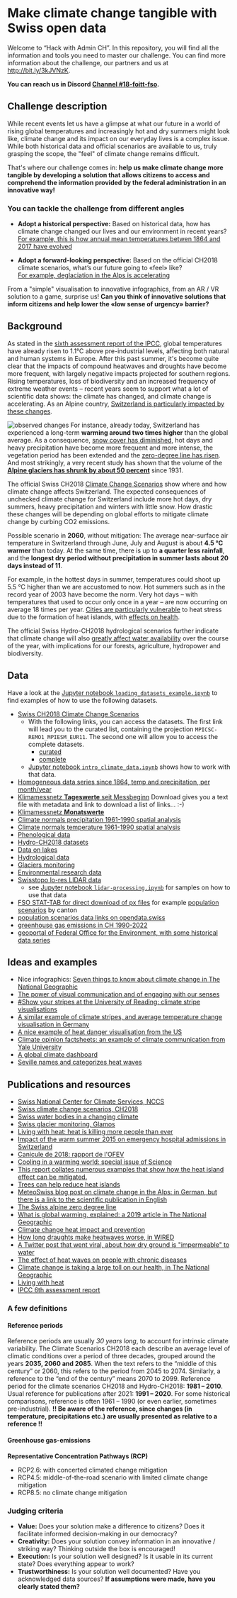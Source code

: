 # Make climate change tangible with Swiss open data

Welcome to “Hack with Admin CH”. In this repository, you will find all the information and tools you need to master our challenge. You can find more information about the challenge, our partners and us at <http://bit.ly/3kJVNzK>.

**You can reach us in Discord [Channel #18-foitt-fso](https://discord.com/channels/987004253711245342/1011653890585927724).**

## Challenge description

While recent events let us have a glimpse at what our future in a world of rising global temperatures and increasingly hot and dry summers might look like, climate change and its impact on our everyday lives is a complex issue. While both historical data and official scenarios are available to us, truly grasping the scope, the "feel" of climate change remains difficult.

That's where our challenge comes in: **help us make climate change more tangible by developing a solution that allows citizens to access and comprehend the information provided by the federal administration in an innovative way!**

### You can tackle the challenge from different angles

- **Adopt a historical perspective:**
Based on historical data, how has climate change changed our lives and our environment in recent years?  
[For example, this is how annual mean temperatures betwen 1864 and 2017 have evolved](https://www.nccs.admin.ch/nccs/en/home/climate-change-and-impacts/swiss-climate-change-scenarios/observed-climate-change-in-switzerland/_jcr_content/par/slideshow/images/190_1540816017406/image.imagespooler.png/1540918023575/Jahresmitteltemperatur%201864-2017_V01.png)

- **Adopt a forward-looking perspective:**
Based on the official CH2018 climate scenarios, what’s our future going to «feel» like?  
[For example, deglaciation in the Alps is accelerating](https://twitter.com/matthias_huss/status/1567110247910674432?t=85bJlouRU7A57Mm2aWKEyQ&s=03)

From a "simple" visualisation to innovative infographics, from an AR / VR solution to a game, surprise us!
**Can you think of innovative solutions that inform citizens and help lower the «low sense of urgency» barrier?**

## Background

As stated in the [sixth assessment report of the IPCC](https://www.ipcc.ch/assessment-report/ar6/), global temperatures have already risen to 1.1°C above pre-industrial levels, affecting both natural and human systems in Europe. After this past summer, it's become quite clear that the impacts of compound heatwaves and droughts have become more frequent, with largely negative impacts projected for southern regions. Rising temperatures, loss of biodiversity and an increased frequency of extreme weather events – recent years seem to support what a lot of scientific data shows: the climate has changed, and climate change is accelerating. As an Alpine country, [Switzerland is particularly impacted by these changes](https://www.nccs.admin.ch/nccs/en/home/climate-change-and-impacts/swiss-climate-change-scenarios/observed-climate-change-in-switzerland.html).

![observed changes](https://www.nccs.admin.ch/nccs/en/home/climate-change-and-impacts/swiss-climate-change-scenarios/observed-climate-change-in-switzerland/_jcr_content/par/image/image.imagespooler.png/1540829704666/infografik_obs_change_V01.png)
For instance, already today, Switzerland has experienced a long-term **warming around two times higher** than the global average. As a consequence, [snow cover has diminished](https://tc.copernicus.org/preprints/tc-2020-289/tc-2020-289.pdf), hot days and heavy precipitation have become more frequent and more intense, the vegetation period has been extended and the [zero-degree line has risen](https://rmets.onlinelibrary.wiley.com/doi/10.1002/joc.7228). And most strikingly, a very recent study has shown that the volume of the [**Alpine glaciers has shrunk by about 50 percent**](https://tc.copernicus.org/articles/16/3249/2022/) since 1931.  

The official Swiss CH2018 [Climate Change Scenarios](https://www.nccs.admin.ch/nccs/en/home/climate-change-and-impacts/swiss-climate-change-scenarios.html) show where and how climate change affects Switzerland. The expected consequences of unchecked climate change for Switzerland include more hot days, dry summers, heavy precipitation and winters with little snow. How drastic these changes will be depending on global efforts to mitigate climate change by curbing CO2 emissions.

Possible scenario in **2060**, without mitigation: The average near-surface air temperature in Switzerland through June, July and August is about **4.5 °C warmer** than today. At the same time, there is up to **a quarter less rainfall**, and the **longest dry period without precipitation in summer lasts about 20 days instead of 11**. 

For example, in the hottest days in summer, temperatures could shoot up 5.5 °C higher than we are accustomed to now. Hot summers such as in the record year of 2003 have become the norm. Very hot days – with temperatures that used to occur only once in a year – are now occurring on average 18 times per year. [Cities are particularly vulnerable](https://www.nccs.admin.ch/dam/nccs/fr/dokumente/website/sektoren/gesundheit/hitze_staedte_2018_bafu.pdf.download.pdf/2018_OFEV_ARE_quand%20la%20ville%20surchauffe.pdf) to heat stress due to the formation of heat islands, with [effects on health](https://www.nccs.admin.ch/dam/nccs/de/dokumente/website/sektoren/gesundheit/ofev-la-canicule-et-la-secheresse-2018.pdf.download.pdf/OFEV_La%20canicule%20et%20la%20s%C3%A9cheresse%20de%20l%27%C3%A9t%C3%A9%202018%20(2019).pdf).

The official Swiss Hydro-CH2018 hydrological scenarios further indicate that climate change will also [greatly affect water availability](https://www.nccs.admin.ch/nccs/en/home/climate-change-and-impacts/schweizer-hydroszenarien/key-messages.html) over the course of the year, with implications for our forests, agriculture, hydropower and biodiversity.

## Data

Have a look at the [Jupyter notebook `loading_datasets_example.ipynb`](loading_datasets_example.ipynb) to find examples of how to use the following datasets.

- [Swiss CH2018 Climate Change Scenarios](https://www.nccs.admin.ch/nccs/en/home/climate-change-and-impacts/swiss-climate-change-scenarios.html)
  - With the following links, you can access the datasets. The first link will lead you to the curated list, containing the projection `MPICSC-REMO1_MPIESM_EUR11`. The second one will allow you to access the complete datasets.
    - [curated](listing_tree_curated.md)
    - [complete](listing_tree_source.md)
  - [Jupyter notebook `intro_climate_data.ipynb`](intro_climate_data.ipynb) shows how to work with that data.
- [Homogeneous data series since 1864, temp and precipitation, per month/year](https://www.meteoswiss.admin.ch/home/climate/swiss-climate-in-detail/homogeneous-data-series-since-1864.html?region=Table)
- [Klimamessnetz **Tageswerte** seit Messbeginn](https://opendata.swiss/de/dataset/klimamessnetz-tageswerte) Download gives you a text file with metadata and link to download a list of links... :-)
- [Klimamessnetz **Monatswerte**](https://opendata.swiss/de/dataset/klimamessnetz-monatswerte)
- [Climate normals precipitation 1961-1990 spatial analysis](https://opendata.swiss/de/dataset/klimanormwerte-niederschlag-1961-1990)
- [Climate normals temperature 1961-1990 spatial analysis](https://opendata.swiss/de/dataset/klimanormwerte-temperatur-1981-2010)
- [Phenological data](https://opendata.swiss/de/dataset/klimanormwerte-temperatur-1981-2010)
- [Hydro-CH2018 datasets](https://www.nccs.admin.ch/nccs/en/home/data-and-media-library/data/hydro-ch2018-datasets.html)
- [Data on lakes](https://www.datalakes-eawag.ch/)
- [Hydrological data](https://www.bafu.admin.ch/bafu/en/home/topics/water/state/data/obtaining-monitoring-data-on-the-topic-of-water/hydrological-data-service-for-watercourses-and-lakes/hydrological-data-service--products-available--with-examples-.html)
- [Glaciers monitoring](https://glamos.ch/)
- [Environmental research data](https://www.envidat.ch/#/)
- [Swisstopo lo-res LIDAR data](https://www.swisstopo.admin.ch/en/geodata/height/surface3d.html)
  - see [Jupyter notebook `lidar-processing.ipynb`](lidar-processing.ipynb) for samples on how to use that data
- [FSO STAT-TAB for direct download of px files](https://www.pxweb.bfs.admin.ch/pxweb/de/) for example [population scenarios](https://www.viz.bfs.admin.ch/assets/01/ga-01.03.01/de/index.html) by canton
- [population scenarios data links on opendata.swiss](https://opendata.swiss/de/dataset/szenarien-zur-bevolkerungsentwicklung-der-schweiz-2020-2050-bevolkerung-und-bewegungen-nach-sze)
- [greenhouse gas emissions in CH 1990-2022](https://www.bafu.admin.ch/bafu/en/home/topics/climate/state/data/greenhouse-gas-inventory.html)
- [geoportal of Federal Office for the Environment, with some historical data series](http://map.bafu.admin.ch/?lang=en&topic=bafu&X=190000.00&Y=660000.00&zoom=1&bgLayer=ch.swisstopo.pixelkarte-farbe)

## Ideas and examples

- Nice infographics: [Seven things to know about climate change in The National Geographic](https://www.nationalgeographic.com/magazine/graphics/seven-things-to-know-about-climate-change)
- [The power of visual communication and of engaging with our senses](https://www.bloomberg.com/news/features/2022-07-30/how-ai-is-giving-real-world-streets-a-virtual-makeover?s=03)
- [#Show your stripes at the University of Reading: climate stripe visualisations](https://showyourstripes.info/s/globe)
- [A similar example of climate stripes, and average temperature change visualisation in Germany](https://www.zeit.de/wissen/umwelt/2019-12/klimawandel-globale-erwaermung-warming-stripes-wohnort)
- [A nice example of heat danger visualisation from the US](https://firststreet.org/research-lab/published-research/article-highlights-from-hazardous-heat/)
- [Climate opinion factsheets: an example of climate communication from Yale University](https://climatecommunication.yale.edu/visualizations-data/factsheets/)
- [A global climate dashboard](https://climatedata.imf.org/pages/climatechange-data)
- [Seville names and categorizes heat waves](https://www.fastcompany.com/90763832/seville-is-the-first-city-to-name-and-categorize-heatwaves-like-hurricanes)

## Publications and resources

- [Swiss National Center for Climate Services, NCCS](https://www.nccs.admin.ch/nccs/en/home.html)
- [Swiss climate change scenarios, CH2018](https://www.meteoswiss.admin.ch/home/climate/climate-change-in-switzerland/climate-change-scenarios.html)
- [Swiss water bodies in a changing climate](https://www.nccs.admin.ch/nccs/en/home/climate-change-and-impacts/schweizer-hydroszenarien.html)
- [Swiss glacier monitoring, Glamos](https://www.glamos.ch/)
- [Living with heat: heat is killing more people than ever](https://www.science.org/content/article/heat-killing-more-people-ever-scientists-are-looking-ways-lower-risk?adobe_mc=MCMID%3D38579558465394467738169735892311986110%7CMCORGID%3D242B6472541199F70A4C98A6%2540AdobeOrg%7CTS%3D1656591528)
- [Impact of the warm summer 2015 on emergency hospital admissions in Switzerland](https://ehjournal.biomedcentral.com/articles/10.1186/s12940-019-0507-1)
- [Canicule de 2018: rapport de l'OFEV](https://www.nccs.admin.ch/dam/nccs/de/dokumente/website/sektoren/gesundheit/ofev-la-canicule-et-la-secheresse-2018.pdf.download.pdf/OFEV_La%20canicule%20et%20la%20s%C3%A9cheresse%20de%20l%27%C3%A9t%C3%A9%202018%20(2019).pdf)
- [Cooling in a warming world: special issue of Science](https://www.science.org/doi/10.1126/science.abf1931?adobe_mc=MCMID%3D38579558465394467738169735892311986110%7CMCORGID%3D242B6472541199F70A4C98A6%2540AdobeOrg%7CTS%3D1656591571)
- [This report collates numerous examples that show how the heat island effect can be mitigated.](https://www.nccs.admin.ch/dam/nccs/fr/dokumente/website/sektoren/gesundheit/hitze_staedte_2018_bafu.pdf.download.pdf/2018_OFEV_ARE_quand%20la%20ville%20surchauffe.pdf)
- [Trees can help reduce heat islands](https://www.epa.gov/heatislands/using-trees-and-vegetation-reduce-heat-islands)
- [MeteoSwiss blog post on climate change in the Alps: in German, but there is a link to the scientific publication in English](https://www.meteoschweiz.admin.ch/home/aktuell/meteoschweiz-blog.subpage.html/de/data/blogs/2022/5/die-alpen-_-ein-hotspot-im-klimawandel.html)
- [The Swiss alpine zero degree line](https://www.meteoschweiz.admin.ch/home/aktuell/meteoschweiz-blog/meteoschweiz-blog.subpage.html/de/data/blogs/2021/6/die-schweizer-nullgradgrenze-in-den-letzten-150-ja.html)
- [What is global warming, explained: a 2019 article in The National Geographic](https://www.nationalgeographic.com/environment/article/global-warming-overview)
- [Climate change heat impact and prevention](http://www.climatechip.org/)
- [How long draughts make heatwaves worse, in WIRED](https://www.wired.com/story/drought-causing-floods/)
- [A Twitter post that went viral, about how dry ground is "impermeable" to water](https://twitter.com/UniofReading/status/1557350976725581824?ref_src=twsrc%5Etfw%7Ctwcamp%5Etweetembed%7Ctwterm%5E1557350976725581824%7Ctwgr%5E67a32a5cd950311cd24eaeb786e8526801d31cf9%7Ctwcon%5Es1_&ref_url=https%3A%2F%2Fconfluence.bit.admin.ch%2Fdisplay%2FHACKZURICH%2FLinks2022)
- [The effect of heat waves on people with chronic diseases](https://www.statnews.com/2022/07/19/heat-waves-risk-to-people-with-chronic-illness/?utm_source=STAT+Newsletters&utm_campaign=4924a383e7-Daily_Recap&utm_medium=email&utm_term=0_8cab1d7961-4924a383e7-152497145)
- [Climate change is taking a large toll on our health, in The National Geographic](https://www.nationalgeographic.co.uk/environment-and-conservation/2022/02/major-un-report-says-climate-change-is-taking-a-large-toll-on-our-health)
- [Living with heat](https://www.science.org/content/article/heat-killing-more-people-ever-scientists-are-looking-ways-lower-risk?adobe_mc=MCMID%3D38579558465394467738169735892311986110%7CMCORGID%3D242B6472541199F70A4C98A6%2540AdobeOrg%7CTS%3D1656591528)
- [IPCC 6th assessment report](https://www.ipcc.ch/report/ar6/wg2/)

### A few definitions

#### **Reference periods**

Reference periods are usually *30 years long*, to account for intrinsic climate variability.
The Climate Scenarios CH2018 each describe an average level of climatic conditions over a period of three decades, grouped around the years **2035, 2060 and 2085**. When the text refers to the “middle of this century” or 2060, this refers to the period from 2045 to 2074. Similarly, a reference to the “end of the century” means 2070 to 2099.
Reference period for the climate scenarios CH2018 and Hydro-CH2018: **1981 – 2010**.
Usual reference for publications after 2021: **1991 – 2020**.
For some historical comparisons, reference is often 1961 – 1990 (or even earlier, sometimes pre-industrial).
**!! Be aware of the reference, since changes (in temperature, precipitations etc.) are usually presented as relative to a reference !!**

#### **Greenhouse gas-emissions**

**Representative Concentration Pathways (RCP)**

- RCP2.6: with concerted climated change mitigation
- RCP4.5: middle-of-the-road scenario with limited climate change mitigation
- RCP8.5: no climate change mitigation

### Judging criteria

- **Value:** Does your solution make a difference to citizens? Does it facilitate informed decision-making in our democracy?
- **Creativity:** Does your solution convey information in an innovative / striking way? Thinking outside the box is encouraged!
- **Execution:** Is your solution well designed? Is it usable in its current state? Does everything appear to work?
- **Trustworthiness:** Is your solution well documented? Have you acknowledged data sources? **If assumptions were made, have you clearly stated them?**
